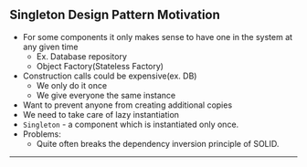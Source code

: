 ## Singleton Design Pattern Motivation
- For some components it only makes sense to have one in the system at any given time
  - Ex. Database repository
  - Object Factory(Stateless Factory)
- Construction calls could be expensive(ex. DB)
  - We only do it once
  - We give everyone the same instance
- Want to prevent anyone from creating additional copies
- We need to take care of lazy instantiation
- `Singleton` - a component which is instantiated only once.
- Problems:
  - Quite often breaks the dependency inversion principle of SOLID.
---